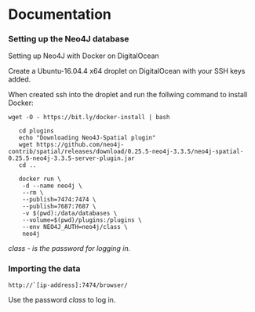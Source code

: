 # Documentation

### Setting up the Neo4J database

Setting up Neo4J with Docker on DigitalOcean 

Create a Ubuntu-16.04.4 x64 droplet on DigitalOcean with your SSH keys added.

When created ssh into the droplet and run the follwing command to install Docker:

```wget -O - https://bit.ly/docker-install | bash```


```mkdir plugins
   cd plugins
   echo "Downloading Neo4J-Spatial plugin"
   wget https://github.com/neo4j-contrib/spatial/releases/download/0.25.5-neo4j-3.3.5/neo4j-spatial-0.25.5-neo4j-3.3.5-server-plugin.jar
   cd .. 

   docker run \
    -d --name neo4j \
    --rm \
    --publish=7474:7474 \
    --publish=7687:7687 \
    -v $(pwd):/data/databases \
    --volume=$(pwd)/plugins:/plugins \
    --env NEO4J_AUTH=neo4j/class \
    neo4j    
```
*class - is the password for logging in.*
### Importing the data

```http://`[ip-address]:7474/browser/```

Use the password *class* to log in.
